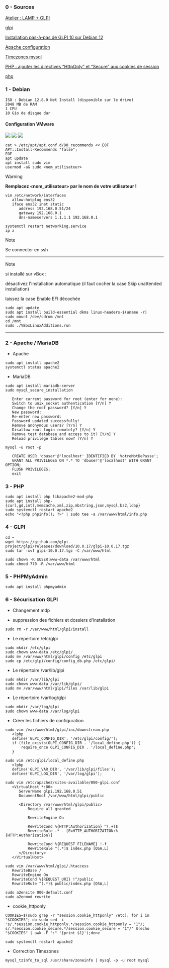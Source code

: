 ### 0 - Sources
[Atelier : LAMP + GLPI](https://github.com/O-clock-Volva/S05-atelier-LAMP/blob/master/README.md)

[glpi](https://github.com/glpi-project/glpi/releases/)

[Installation pas-à-pas de GLPI 10 sur Debian 12](https://github.com/glpi-project/glpi/releases/)

[Apache configuration](https://glpi-install.readthedocs.io/fr/latest/prerequisites.html#apache-configuration)

[Timezones mysql](https://glpi-install.readthedocs.io/fr/latest/timezones.html)

[PHP : ajouter les directives “HttpOnly” et “Secure” aux cookies de session](https://glpi-install.readthedocs.io/fr/latest/timezones.html)

[php](https://www.php.net/manual/fr/session.configuration.php)


### 1 - Debian
    ISO : Debian 12.8.0 Net Install (disponible sur le drive)
    2048 MB de RAM
    1 CPU
    10 Gio de disque dur

#### Configuration VMware
![](./images/img01.png)
![](./images/img02.png)
![](./images/img03.png)
```
cat > /etc/apt/apt.conf.d/90_recommends << EOF
APT::Install-Recommends "false";
EOF
apt update
apt install sudo vim
usermod -aG sudo <nom_utilisateur>
```
> [!WARNING]
> **Remplacez <nom_utilisateur> par le nom de votre utilisateur !**

```
vim /etc/network/interfaces
   allow-hotplug ens32
   iface ens32 inet static
      address 192.168.0.51/24
      gateway 192.168.0.1
      dns-nameservers 1.1.1.1 192.168.0.1

systemctl restart networking.service
ip a
```
> [!NOTE]
> Se connecter en ssh
--------------
> [!NOTE]
> si installé sur vBox :
> 
> désactivez l'installation automatique (il faut cocher la case Skip unattended installation)
> 
> laissez la case Enable EFI décochée
> 
>```
>sudo apt update
>sudo apt install build-essential dkms linux-headers-$(uname -r)
>sudo mount /dev/cdrom /mnt
>cd /mnt
>sudo ./VBoxLinuxAdditions.run
>```
--------------
### 2 - Apache / MariaDB
- Apache
```
sudo apt install apache2
systemctl status apache2
```
- MariaDB
```
sudo apt install mariadb-server
sudo mysql_secure_installation

   Enter current password for root (enter for none): 
   Switch to unix_socket authentication [Y/n] Y
   Change the root password? [Y/n] Y
   New password:
   Re-enter new password:
   Password updated successfully!
   Remove anonymous users? [Y/n] Y
   Disallow root login remotely? [Y/n] Y
   Remove test database and access to it? [Y/n] Y
   Reload privilege tables now? [Y/n] Y

mysql -u root -p

   CREATE USER 'dbuser'@'localhost' IDENTIFIED BY 'VotreMotDePasse';
   GRANT ALL PRIVILEGES ON *.* TO 'dbuser'@'localhost' WITH GRANT OPTION;
   FLUSH PRIVILEGES;
   exit
```

### 3 - PHP

```
sudo apt install php libapache2-mod-php
sudo apt install php-{curl,gd,intl,memcache,xml,zip,mbstring,json,mysql,bz2,ldap}
sudo systemctl restart apache2
echo "<?php phpinfo(); ?>" | sudo tee -a /var/www/html/info.php
```

### 4 - GLPI

```
cd ~
wget https://github.com/glpi-project/glpi/releases/download/10.0.17/glpi-10.0.17.tgz
sudo tar -xvf glpi-10.0.17.tgz -C /var/www/html
```
```
sudo chown -R $USER:www-data /var/www/html
sudo chmod 770 -R /var/www/html
```

### 5 - PHPMyAdmin

```
sudo apt install phpmyadmin
```

### 6 - Sécurisation GLPI
- Changement mdp

- suppression des fichiers et dossiers d'installation
```
sudo rm -r /var/www/html/glpi/install
```
- Le répertoire /etc/glpi
```
sudo mkdir /etc/glpi
sudo chown www-data /etc/glpi/
sudo mv /var/www/html/glpi/config /etc/glpi
sudo cp /etc/glpi/config/config_db.php /etc/glpi/
```
- Le répertoire /var/lib/glpi
```
sudo mkdir /var/lib/glpi
sudo chown www-data /var/lib/glpi/
sudo mv /var/www/html/glpi/files /var/lib/glpi
```
- Le répertoire /var/log/glpi
```
sudo mkdir /var/log/glpi
sudo chown www-data /var/log/glpi
```
- Créer les fichiers de configuration
```
sudo vim /var/www/html/glpi/inc/downstream.php
   <?php
   define('GLPI_CONFIG_DIR', '/etc/glpi/config/');
   if (file_exists(GLPI_CONFIG_DIR . '/local_define.php')) {
       require_once GLPI_CONFIG_DIR . '/local_define.php';
   }

sudo vim /etc/glpi/local_define.php
   <?php
   define('GLPI_VAR_DIR', '/var/lib/glpi/files');
   define('GLPI_LOG_DIR', '/var/log/glpi');
```


```
sudo vim /etc/apache2/sites-available/000-glpi.conf
   <VirtualHost *:80>
      ServerName glpi.192.168.0.51
      DocumentRoot /var/www/html/glpi/public

      <Directory /var/www/html/glpi/public>
          Require all granted
 
          RewriteEngine On

          RewriteCond %{HTTP:Authorization} ^(.+)$
          RewriteRule .* - [E=HTTP_AUTHORIZATION:%{HTTP:Authorization}]

          RewriteCond %{REQUEST_FILENAME} !-f
          RewriteRule ^(.*)$ index.php [QSA,L]
      </Directory>
   </VirtualHost>

sudo vim /var/www/html/glpi/.htaccess
   RewriteBase /
   RewriteEngine On
   RewriteCond %{REQUEST_URI} !^/public
   RewriteRule ^(.*)$ public/index.php [QSA,L]

sudo a2ensite 000-default.conf
sudo a2enmod rewrite
```
- cookie_httponly
```
COOKIES=$(sudo grep -r "session.cookie_httponly" /etc); for i in "$COOKIES"; do sudo sed -i 's/.*session.cookie_httponly.*/session.cookie_httponly = "1"/; s/.*session.cookie_secure.*/session.cookie_secure = "1"/' $(echo "$COOKIES" | awk -F ":" '{print $1}');done

sudo systemctl restart apache2
```

- Correction Timezones
```
mysql_tzinfo_to_sql /usr/share/zoneinfo | mysql -p -u root mysql
```










